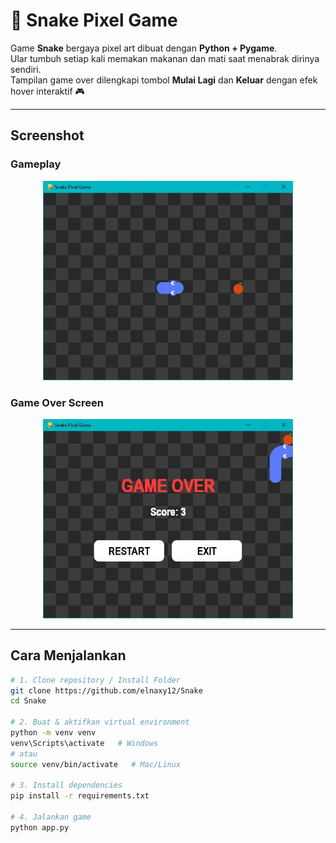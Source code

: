 # 🐍 Snake Pixel Game

Game **Snake** bergaya pixel art dibuat dengan **Python + Pygame**.  
Ular tumbuh setiap kali memakan makanan dan mati saat menabrak dirinya sendiri.  
Tampilan game over dilengkapi tombol **Mulai Lagi** dan **Keluar** dengan efek hover interaktif 🎮

---

## Screenshot

### Gameplay
<p align="center">
  <img src="screenshot_gameplay.jpg" width="400" alt="Gameplay Screenshot">
</p>

### Game Over Screen
<p align="center">
  <img src="screenshot_gameover.jpg" width="400" alt="Game Over Screenshot">
</p>

---

## Cara Menjalankan

```bash
# 1. Clone repository / Install Folder
git clone https://github.com/elnaxy12/Snake
cd Snake

# 2. Buat & aktifkan virtual environment
python -m venv venv
venv\Scripts\activate   # Windows
# atau
source venv/bin/activate   # Mac/Linux

# 3. Install dependencies
pip install -r requirements.txt

# 4. Jalankan game
python app.py
